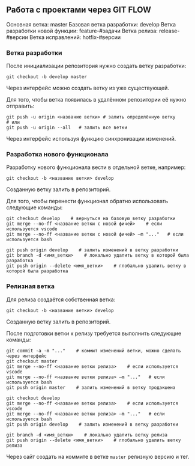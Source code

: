 ## Работа с проектами через GIT FLOW
Основная ветка: master
Базовая ветка разработки: develop
Ветка разработки новой функции: feature-#задачи
Ветка релиза: release-#версии
Ветка исправлений: hotfix-#версии

### Ветка разработки
После инициализации репозитория нужно создать ветку разработки:

    git checkout -b develop master
Через интерфейс можно создать ветку из уже существующей.

Для того, чтобы ветка появилась в удалённом репозитории её нужно отправить:

    git push -u origin <название ветки> # залить определённую ветку
    # или
    git push -u origin --all   # залить все ветки
Через интерфейс используя функцию синхронизации изменений.

### Разработка нового функционала
Разработку нового функционала вести в отдельной ветке, например:

    git checkout -b <название ветки> develop
Созданную ветку залить в репозиторий.

Для того, чтобы перенести функционал обратно использовать следующие команды:

    git checkout develop    # вернуться на базовую ветку разработки
    git merge --no-ff <название ветки с новой фичей>    # если используется vscode
    git merge --no-ff <название ветки с новой фичей> –m "..."   # если используется bash

    git push origin develop    # залить изменений в ветку разработки
    git branch -d <имя_ветки>    # локально удалить ветку в которой была разработка
    git push origin --delete <имя_ветки>    # глобально удалить ветку в которой была разработка

### Релизная ветка
Для релиза создаётся собственная ветка:

    git checkout -b <название ветки> develop
Созданную ветку залить в репозиторий.

После подготовки ветки к релизу требуется выполнить следующие команды:

    git commit -a -m "..."    # коммит изменений ветки, можно сделать через интерфейс
    git checkout master
    git merge --no-ff <название ветки релиза>    # если используется vscode
    git merge --no-ff <название ветки релиза> –m "..."   # если используется bash
    git push origin master    # залить изменений в ветку продакшена

    git checkout develop
    git merge --no-ff <название ветки релиза>    # если используется vscode
    git merge --no-ff <название ветки релиза> –m "..."   # если используется bash
    git push origin develop    # залить изменений в ветку разработки

    git branch -d <имя_ветки>    # локально удалить ветку релиза
    git push origin --delete <имя_ветки>    # глобально удалить ветку релиза
Через сайт создать на коммите в ветке `master` релизную версию и тег.